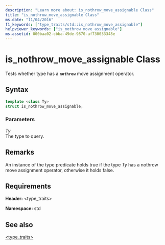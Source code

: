 ```yaml
---
description: "Learn more about: is_nothrow_move_assignable Class"
title: "is_nothrow_move_assignable Class"
ms.date: "11/04/2016"
f1_keywords: ["type_traits/std::is_nothrow_move_assignable"]
helpviewer_keywords: ["is_nothrow_move_assignable"]
ms.assetid: 000baa02-cbba-49de-9870-af730033348e
---
```

# is_nothrow_move_assignable Class

Tests whether type has a **`nothrow`** move assignment operator.

## Syntax

```cpp
template <class Ty>
struct is_nothrow_move_assignable;
```

### Parameters

*Ty*\
The type to query.

## Remarks

An instance of the type predicate holds true if the type *Ty* has a nothrow move assignment operator, otherwise it holds false.

## Requirements

**Header:** \<type_traits>

**Namespace:** std

## See also

[<type_traits>](../standard-library/type-traits.md)
